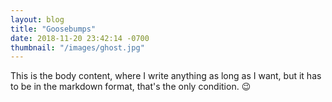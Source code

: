 ```yaml
---
layout: blog
title: "Goosebumps"
date: 2018-11-20 23:42:14 -0700
thumbnail: "/images/ghost.jpg"
---
```


This is the body content, where I write anything as long as I want, but it has to be in the markdown format, that's the only condition. 😉
